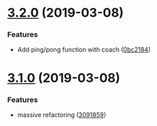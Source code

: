# [3.2.0](https://github.com/elasticlive/web-sdk/compare/v3.1.0...v3.2.0) (2019-03-08)


### Features

* Add ping/pong function with coach ([0bc2184](https://github.com/elasticlive/web-sdk/commit/0bc2184))

# [3.1.0](https://github.com/elasticlive/web-sdk/compare/v3.0.2...v3.1.0) (2019-03-08)


### Features

* massive refactoring ([3091859](https://github.com/elasticlive/web-sdk/commit/3091859))
